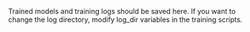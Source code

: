 Trained models and training logs should be saved here. If you want to change the log directory, modify log_dir variables in the training scripts.
